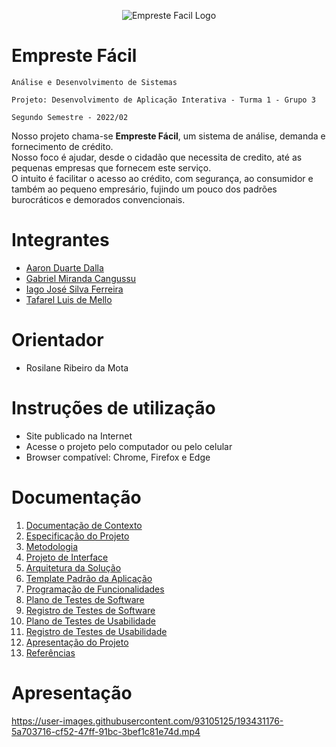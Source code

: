 <p align="center">
    <img alt="Empreste Facil Logo" src="https://user-images.githubusercontent.com/93105125/189248920-c8498655-089b-4ad8-963f-650f99aac208.png">
</p>

# Empreste Fácil
`Análise e Desenvolvimento de Sistemas`

`Projeto: Desenvolvimento de Aplicação Interativa - Turma 1 - Grupo 3`

`Segundo Semestre - 2022/02`

Nosso projeto chama-se **Empreste Fácil**, um sistema de análise, demanda e fornecimento de crédito. </br>
Nosso foco é ajudar, desde o cidadão que necessita de credito, até as pequenas empresas que fornecem este serviço. </br>
O intuito é facilitar o acesso ao crédito, com segurança, ao consumidor e também ao pequeno empresário, fujindo um pouco dos padrões burocráticos e demorados convencionais.

# Integrantes
* <a href="https://github.com/aarondalla">Aaron Duarte Dalla</a>
* <a href="https://github.com/gamirca">Gabriel Miranda Cangussu</a>
* <a href="https://github.com/iagxferreira">Iago José Silva Ferreira</a>
* <a href="https://github.com/Tafarel-Mello">Tafarel Luis de Mello</a>


# Orientador

* Rosilane Ribeiro da Mota

# Instruções de utilização

* Site publicado na Internet
* Acesse o projeto pelo computador ou pelo celular
* Browser compatível: Chrome, Firefox e Edge

# Documentação
<ol>
<li><a href="docs/01-Documentação%20de%20Contexto.md">Documentação de Contexto</a></li>
<li><a href="docs/02-Especificação%20do%20Projeto.md">Especificação do Projeto</a></li>
<li><a href="docs/03-Metodologia.md">Metodologia</a></li>
<li><a href="docs/04-Projeto%20de%20Interface.md">Projeto de Interface</a></li>
<li><a href="docs/05-Arquitetura%20de%20Solução.md">Arquitetura da Solução</a></li>
<li><a href="docs/06-Template%20Padrão%20da%20Aplicação.md">Template Padrão da Aplicação</a></li>
<li><a href="docs/07-Programação%20de%20Funcionalidades.md">Programação de Funcionalidades</a></li>
<li><a href="docs/08-Plano%20de%20Testes%20de%20Software.md">Plano de Testes de Software</a></li>
<li><a href="docs/09-Registro%20de%20Testes%20de%20Software.md">Registro de Testes de Software</a></li>
<li><a href="docs/10-Plano%20de%20Testes%20de%20Usabilidade.md">Plano de Testes de Usabilidade</a></li>
<li><a href="docs/11-Registro%20de%20Testes%20de%20Usabilidade.md">Registro de Testes de Usabilidade</a></li>
<li><a href="docs/12-Apresentação%20do%20Projeto.md">Apresentação do Projeto</a></li>
<li><a href="docs/13-Referências.md">Referências</a></li>
</ol>



# Apresentação


https://user-images.githubusercontent.com/93105125/193431176-5a703716-cf52-47ff-91bc-3bef1c81e74d.mp4
